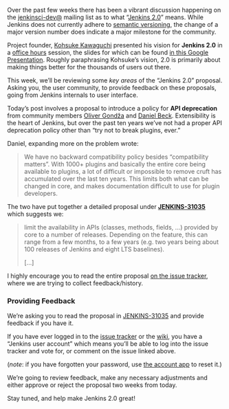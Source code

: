Over the past few weeks there has been a vibrant discussion happening on the [jenkinsci-dev@](http://groups.google.com/group/jenkinsci-dev/topics) mailing list as to what “[Jenkins 2.0](https://wiki.jenkins-ci.org/display/JENKINS/Jenkins+2.0)” means. While Jenkins does not currently adhere to [semantic versioning](http://semver.org/), the change of a major version number does indicate a major milestone for the community.

Project founder, [Kohsuke Kawaguchi](https://github.com/kohsuke) presented his vision for **Jenkins 2.0** in a [office hours](https://www.youtube.com/watch?v=2eVyc_n8i1c) session, the slides for which can be found [in this Google Presentation](https://docs.google.com/presentation/d/12ikbbQoMvus_l_q23BxXhYXnW9S5zsVNwIKZ9N8udg4). Roughly paraphrasing Kohsuke’s vision, 2.0 is primarily about making things better for the thousands of users out there.

This week, we’ll be reviewing some _key areas_ of the “Jenkins 2.0” proposal. Asking you, the user community, to provide feedback on these proposals, going from Jenkins internals to user interface.

Today’s post involves a proposal to introduce a policy for **API deprecation** from community members [Oliver Gondža](https://github.com/olivergondza) and [Daniel Beck](https://github.com/daniel-beck). Extensibility is the heart of Jenkins, but over the past ten years we’ve not had a proper API deprecation policy other than “try not to break plugins, ever.”

Daniel, expanding more on the problem wrote:

> We have no backward compatibility policy besides “compatibility matters”. With 1000+ plugins and basically the entire core being available to plugins, a lot of difficult or impossible to remove cruft has accumulated over the last ten years. This limits both what can be changed in core, and makes documentation difficult to use for plugin developers.

The two have put together a detailed proposal under **[JENKINS-31035](https://issues.jenkins-ci.org/browse/JENKINS-31035)** which suggests we:

> limit the availability in APIs (classes, methods, fields, …) provided by core to a number of releases. Depending on the feature, this can range from a few months, to a few years (e.g. two years being about 100 releases of Jenkins and eight LTS baselines).
>
> \[…\]

I highly encourage you to read the entire proposal [on the issue tracker](https://issues.jenkins-ci.org/browse/JENKINS-31035), where we are trying to collect feedback/history.

### Providing Feedback

We’re asking you to read the proposal in [JENKINS-31035](https://issues.jenkins-ci.org/browse/JENKINS-31035) and provide feedback if you have it.

If you have ever logged in to the [issue tracker](https://issues.jenkins-ci.org) or the [wiki](https://wiki.jenkins-ci.org/), you have a “Jenkins user account” which means you’ll be able to log into the issue tracker and vote for, or comment on the issue linked above.

(_note_: if you have forgotten your password, use [the account app](https://jenkins-ci.org/account/) to reset it.)

We’re going to review feedback, make any necessary adjustments and either approve or reject the proposal two weeks from today.

Stay tuned, and help make Jenkins 2.0 great!

